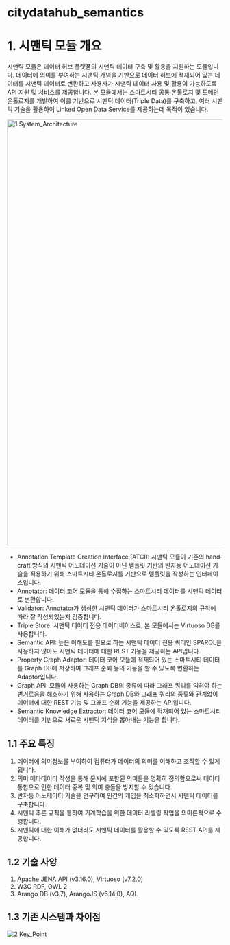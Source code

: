 # citydatahub_semantics

# 1. 시맨틱 모듈 개요

시맨틱 모듈은 데이터 허브 플랫폼의 시맨틱 데이터 구축 및 활용을 지원하는 모듈입니다. 데이터에 의미를 부여하는 시맨틱 개념을 기반으로 데이터 허브에 적재되어 있는 데이터를 시맨틱 데이터로 변환하고 사용자가 시맨틱 데이터 사용 및 활용이 가능하도록 API 지원 및 서비스를 제공합니다. 본 모듈에서는 스마트시티 공통 온톨로지 및 도메인 온톨로지를 개발하여 이를 기반으로 시맨틱 데이터(Triple Data)를 구축하고, 여러 시맨틱 기술을 활용하여 Linked Open Data Service를 제공하는데 목적이 있습니다.

<img width="995" alt="1 System_Architecture" src="https://user-images.githubusercontent.com/45223057/162766623-24c74ac5-497e-4a5a-b61d-57a2188d2f0c.png">

- Annotation Template Creation Interface (ATCI): 시맨틱 모듈이 기존의 hand-craft 방식의 시맨틱 어노테이션 기술이 아닌 템플릿 기반의 반자동 어노테이션 기술을 적용하기 위해 스마트시티 온톨로지를 기반으로 템플릿을 작성하는 인터페이스입니다.
- Annotator: 데이터 코어 모듈을 통해 수집하는 스마트시티 데이터를 시맨틱 데이터로 변환합니다.
- Validator: Annotator가 생성한 시맨틱 데이터가 스마트시티 온톨로지의 규칙에 따라 잘 작성되었는지 검증합니다.
- Triple Store: 시맨틱 데이터 전용 데이터베이스로, 본 모듈에서는 Virtuoso DB를 사용합니다.
- Semantic API: 높은 이해도를 필요로 하는 시맨틱 데이터 전용 쿼리인 SPARQL을 사용하지 않아도 시맨틱 데이터에 대한 REST 기능을 제공하는 API입니다.
- Property Graph Adaptor: 데이터 코어 모듈에 적재되어 있는 스마트시티 데이터를 Graph DB에 저장하여 그래프 순회 등의 기능을 할 수 있도록 변환하는 Adaptor입니다.
- Graph API: 모듈이 사용하는 Graph DB의 종류에 따라 그래프 쿼리를 익혀야 하는 번거로움을 해소하기 위해 사용하는 Graph DB와 그래프 쿼리의 종류와 관계없이 데이터에 대한 REST 기능 및 그래프 순회 기능을 제공하는 API입니다.
- Semantic Knowledge Extractor: 데이터 코어 모듈에 적재되어 있는 스마트시티 데이터를 기반으로 새로운 시맨틱 지식을 뽑아내는 기능을 합니다.

## 1.1 주요 특징

1. 데이터에 의미정보를 부여하여 컴퓨터가 데이터의 의미를 이해하고 조작할 수 있게 됩니다.
2. 의미 메타데이터 작성을 통해 문서에 포함된 의미들을 명확히 정의함으로써 데이터 통합으로 인한 데이터 중복 및 의미 충돌을 방지할 수 있습니다.
3. 반자동 어노테이터 기술을 연구하여 인간의 개입을 최소화하면서 시맨틱 데이터를 구축합니다.
4. 시맨틱 추론 규칙을 통하여 기계학습을 위한 데이터 라벨링 작업을 의미론적으로 수행합니다.
5. 시맨틱에 대한 이해가 없더라도 시맨틱 데이터를 활용할 수 있도록 REST API를 제공합니다.



## 1.2 기술 사양

1. Apache JENA API (v3.16.0), Virtuoso (v7.2.0)
2. W3C RDF, OWL 2
3. Arango DB (v3.7), ArangoJS (v6.14.0), AQL



## 1.3 기존 시스템과 차이점

![2 Key_Point](https://user-images.githubusercontent.com/45223057/162761539-170b5a8a-e8e1-4990-9b49-a04f8189be63.png)
